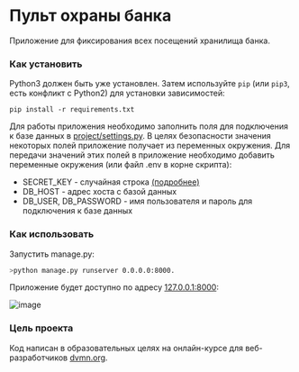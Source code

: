 # Пульт охраны банка

Приложение для фиксирования всех посещений хранилища банка.

### Как установить

Python3 должен быть уже установлен. 
Затем используйте `pip` (или `pip3`, есть конфликт с Python2) для установки зависимостей:
```
pip install -r requirements.txt
```

Для работы приложения необходимо заполнить поля для подключения к базе данных в [project/settings.py](./project/settings.py).
В целях безопасности значения некоторых полей приложение получает из переменных окружения.
Для передачи значений этих полей в приложение необходимо добавить переменные окружения (или файл .env в корне скрипта):
- SECRET_KEY - случайная строка [(подробнее)](https://docs.djangoproject.com/en/dev/ref/settings/#secret-key)
- DB_HOST - адрес хоста с базой данных
- DB_USER, DB_PASSWORD - имя пользователя и пароль для подключения к базе данных


### Как использовать

Запустить manage.py:
```bash
>python manage.py runserver 0.0.0.0:8000.
```
Приложение будет доступно по адресу [127.0.0.1:8000](//127.0.0.1:8000):

![image](https://user-images.githubusercontent.com/107745329/187596313-8a89a4a0-e225-45ca-8b16-8330bdcfdc34.png)






### Цель проекта

Код написан в образовательных целях на онлайн-курсе для веб-разработчиков [dvmn.org](https://dvmn.org/).
